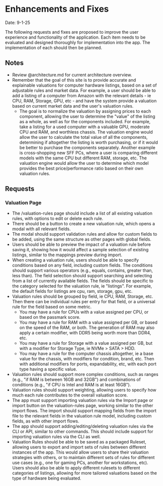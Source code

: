 # Enhancements and Fixes

Date: 9-1-25

The following requests and fixes are proposed to improve the user experience and functionality of the application. Each item needs to be evaluated and designed thoroughly for implementation into the app. The implementation of each should then be planned.

## Notes

- Review @architecture.md for current architecture overview.
- Remember that the goal of this site is to provide accurate and explainable valuations for computer hardware listings, based on a set of adjustable rules and market data. For example, a user should be able to add a listing of a computer from Amazon with the relevant details - ie CPU, RAM, Storage, GPU, etc - and have the system provide a valuation based on current market data and the user's valuation rules. 
    - The goal is to normalize the valuation by assigning prices to each component, allowing the user to determine the "value" of the listing as a whole, as well as for the components included. For example, take a listing for a used computer with a valuable GPU, moderate CPU and RAM, and worthless chassis. The valuation engine would allow the user to calculate the total value of all the components, determining if altogether the listing is worth purchasing, or if it would be better to purchase the components separately. Another example is cross-shopping new SFF PCs, where a user is comparing different models with the same CPU but different RAM, storage, etc. The valuation engine would allow the user to determine which model provides the best price/performance ratio based on their own valuation rules.

## Requests

### Valuation Page

- The /valuation-rules page should include a list of all existing valuation rules, with options to edit or delete each rule.
- There should be a button to create a new valuation rule, which opens a modal with all relevant fields.
- The modal should support validation rules and allow for custom fields to be added, using the same structure as other pages with global fields.
- Users should be able to preview the impact of a valuation rule before saving it, showing how it would affect a sample selection of existing listings, similar to the mappings preview during import.
- When creating a valuation rule, users should be able to specify conditions based on any field, including custom fields. The conditions should support various operators (e.g., equals, contains, greater than, less than). The field selection should support searching and selecting from a list of currently available fields. The fields should be specific to the category selected for the valuation rule, ie "listings". For example, the default fields for listings are cpu, ram, storage, gpu, etc.
- Valuation rules should be grouped by field, ie CPU, RAM, Storage, etc. Then there can be individual rules per entry for that field, or a universal rule for the field based on some metric.
    - You may have a rule for CPUs with a value assigned per CPU, or based on the passmark score.
    - You may have a rule for RAM with a value assigned per GB, or based on the speed of the RAM, or both. The generation of RAM may also apply a certain modifier, with DDR5 being worth more than DDR4, etc.
    - You may have a rule for Storage with a value assigned per GB, but with a modifier for Storage Type, ie NVMe > SATA > HDD.
    - You may have a rule for the computer chassis altogether, ie a base value for the chassis, with modifiers for condition, brand, etc. Then with additional modifiers for ports, expandability, etc, with each port type having a specific value.
- Valuation rules should support more complex conditions, such as ranges (e.g., "if RAM is between 16GB and 32GB") and combinations of conditions (e.g., "if CPU is Intel and RAM is at least 16GB").
- Valuation rules should support weighting, allowing users to specify how much each rule contributes to the overall valuation score.
- The app must support importing valuation rules via the Import page or import button on the valuation-rules page, working similar to the other import flows. The import should support mapping fields from the import file to the relevant fields in the valuation rule model, including custom fields, as with other import flows.
- The app should support adding/editing/deleting valuation rules via the CLI or API, similar to other commands. This should include support for importing valuation rules via the CLI as well.
- Valuation Rules should be able to be saved as a packaged Ruleset, allowing users to export and import sets of rules between different instances of the app. This would allow users to share their valuation strategies with others, or to maintain different sets of rules for different use cases (e.g., one for gaming PCs, another for workstations, etc). Users should also be able to apply different rulesets to different categories of listings, allowing for more tailored valuations based on the type of hardware being evaluated.
